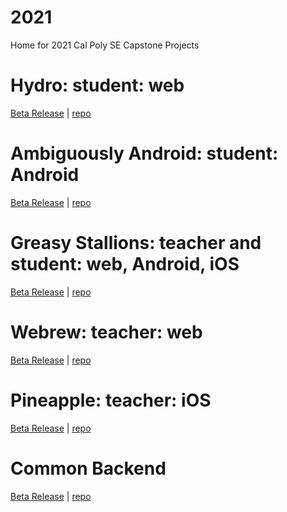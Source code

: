 # 2021
Home for 2021 Cal Poly SE Capstone Projects

# Hydro: student: web
[Beta Release](https://connorboulais.gitbook.io/flipted-hydro-capstone/) | [repo]()

# Ambiguously Android: student: Android
[Beta Release](https://flipted-android.gitbook.io/fliptedandroid/) | [repo]()

# Greasy Stallions: teacher and student: web, Android, iOS
[Beta Release](https://efukumoto17.gitbook.io/greasystallions-fliped/) | [repo]()

# Webrew: teacher: web
[Beta Release](https://zzheng07.gitbook.io/flipted-webrew/) | [repo]()

# Pineapple: teacher: iOS
[Beta Release](https://pineapple-2.gitbook.io/pineapple-2-0/) | [repo]()

# Common Backend
[Beta Release](https://zzheng07.gitbook.io/flipted-backend/) | [repo]()
